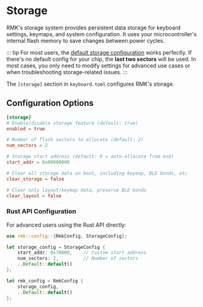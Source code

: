 # Storage

RMK's storage system provides persistent data storage for keyboard settings, keymaps, and system configuration. It uses your microcontroller's internal flash memory to save changes between power cycles.


::: tip
For most users, the [default storage configuration](https://github.com/HaoboGu/rmk/tree/main/rmk-config/src/default_config) works perfectly. If there's no default config for your chip, the **last two sectors** will be used. In most cases, you only need to modify settings for advanced use cases or when troubleshooting storage-related issues.
:::

The `[storage]` section in `keyboard.toml` configures RMK's storage.

## Configuration Options

```toml
[storage]
# Enable/disable storage feature (default: true)
enabled = true

# Number of flash sectors to allocate (default: 2)
num_sectors = 2

# Storage start address (default: 0 = auto-allocate from end)
start_addr = 0x00000000

# Clear all storage data on boot, including keymap, BLE bonds, etc
clear_storage = false

# Clear only layout/keymap data, preserve BLE bonds
clear_layout = false
```

### Rust API Configuration

For advanced users using the Rust API directly:

```rust
use rmk::config::{RmkConfig, StorageConfig};

let storage_config = StorageConfig {
    start_addr: 0x70000,    // Custom start address
    num_sectors: 2,         // Number of sectors
    ..Default::default()
};

let rmk_config = RmkConfig {
    storage_config,
    ..Default::default()
};
```